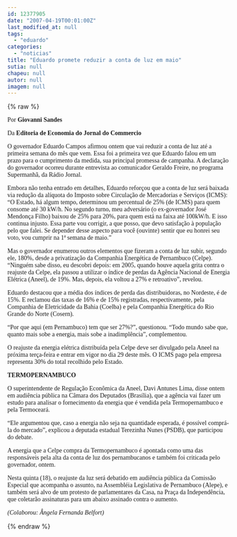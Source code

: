 ```yaml
---
id: 12377905
date: "2007-04-19T00:01:00Z"
last_modified_at: null
tags:
  - "eduardo"
categories:
  - "noticias"
title: "Eduardo promete reduzir a conta de luz em maio"
sutia: null
chapeu: null
autor: null
imagem: null
---
```

{% raw %}
<p><P><FONT face=Verdana>Por <STRONG>Giovanni Sandes</STRONG></FONT></P></p>
<p><P><FONT face=Verdana>Da <STRONG>Editoria de Economia do Jornal do Commercio</STRONG></FONT></P></p>
<p><P><FONT face=Verdana>O&nbsp;governador Eduardo Campos afirmou ontem que vai reduzir a conta de luz até a primeira semana do mês que vem. Essa foi a primeira vez que Eduardo falou em um prazo para o cumprimento da medida, sua principal promessa de campanha. A declaração do governador ocorreu durante entrevista ao comunicador Geraldo Freire, no programa Supermanhã, da Rádio Jornal.</FONT></P></p>
<p><P><FONT face=Verdana>Embora não tenha entrado em detalhes, Eduardo reforçou que a conta de luz será baixada via redução da alíquota do Imposto sobre Circulação de Mercadorias e Serviços (ICMS): “O Estado, há algum tempo, determinou um percentual de 25% (de ICMS) para quem consome até 30 kW/h. No segundo turno, meu adversário (o ex-governador José Mendonça Filho) baixou de 25% para 20%, para quem está na faixa até 100kW/h. E isso continua injusto. Essa parte vou corrigir, a que posso, que devo satisfação à população pelo que falei. Se depender desse aspecto para você (ouvinte) sentir que eu honrei seu voto, vou cumprir na 1ª semana de maio.”</FONT></P></p>
<p><P><FONT face=Verdana>Mas o governador enumerou outros elementos que fizeram a conta de luz subir, segundo ele, 180%, desde a privatização da Companhia</FONT><FONT face=Verdana> Energética de Pernambuco (Celpe). “Ninguém sabe disso, eu descobri depois: em 2005, quando houve aquela grita contra o reajuste da Celpe, ela passou a utilizar o índice de perdas da Agência Nacional de Energia Elétrica (Aneel), de 19%. Mas, depois, ela voltou a 27% e retroativo”, revelou. </FONT><FONT face=Verdana></FONT></P></p>
<p><P><FONT face=Verdana>Eduardo destacou que a média dos índices de perda das distribuidoras, no Nordeste, é de 15%. E reclamou das taxas de 16% e de 15% registradas, respectivamente, pela Companhia de Eletricidade da Bahia (Coelba) e pela Companhia Energética do Rio Grande do Norte (Cosern). </FONT></P></p>
<p><P><FONT face=Verdana>“Por que aqui (em Pernambuco) tem que ser 27%?”, questionou. “Todo mundo sabe que, quanto mais sobe a energia, mais sobe a inadimplência”, complementou. </FONT></P></p>
<p><P><FONT face=Verdana>O reajuste da energia elétrica distribuída pela Celpe deve ser divulgado pela Aneel na próxima terça-feira e entrar em vigor no dia 29 deste mês. O ICMS pago pela empresa representa 30% do total recolhido pelo Estado.</FONT></P></p>
<p><P><FONT face=Verdana><STRONG>TERMOPERNAMBUCO</STRONG></FONT></P></p>
<p><P><FONT face=Verdana>O superintendente de Regulação Econômica da Aneel, Davi Antunes Lima, disse ontem em audiência pública na Câmara dos Deputados (Brasília), que a agência vai fazer um estudo para analisar o fornecimento da energia que é vendida pela Termopernambuco e pela Termoceará. </FONT></P></p>
<p><P><FONT face=Verdana>“Ele argumentou que, caso a energia não seja na quantidade esperada, é possível comprá-la do mercado”, explicou a deputada estadual Terezinha Nunes (PSDB), que participou do debate. </FONT></P></p>
<p><P><FONT face=Verdana>A energia que a Celpe compra da Termopernambuco é apontada como uma das responsáveis pela alta da conta de luz dos pernambucanos e também foi criticada pelo governador, ontem. </FONT></P></p>
<p><P><FONT face=Verdana>Nesta quinta (18), o reajuste da luz será debatido em audiência pública da Comissão Especial que acompanha o assunto, na Assembléia Legislativa de Pernambuco (Alepe), e também será alvo de um protesto de parlamentares da Casa, na Praça da Independência, que coletarão assinaturas para um abaixo assinado contra o aumento.</FONT></P></p>
<p><P><FONT face=Verdana><EM>(Colaborou: Ângela Fernanda Belfort)</EM></FONT></P> </p>
{% endraw %}
